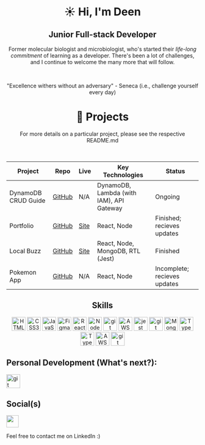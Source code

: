 <h1 align='center'>☀️ Hi, I'm Deen</h1>

<h2 align='center'> Junior Full-stack Developer</h2>

<p align='center'>Former molecular biologist and microbiologist, who's started their <i>life-long commitment</i> of learning as a developer. There's been a lot of challenges, and I continue to welcome the many more that will follow.</p>
<br>
<p align='center'>"Excellence withers without an adversary" - Seneca (i.e., challenge yourself every day)</p>

<h1 align="center">💼 Projects</h1>
<p align="center">
For more details on a particular project, please see the respective README.md
</p>
<br>

<div align="center">

 
|   Project  | Repo | Live | Key Technologies | Status |
|------------|------|------|------------------|-|
|  DynamoDB CRUD Guide | [GitHub](https://github.com/Deen-q/DynamoDB_Guide) | N/A | DynamoDB, Lambda (with IAM), API Gateway | Ongoing |
|  Portfolio | [GitHub](https://github.com/Deen-q/portfolio-site) | [Site](https://deen-q.vercel.app/)| React, Node |Finished; recieves updates|
| Local Buzz | [GitHub](https://github.com/Deen-q/SwampySyntax)   |[Site](https://local-buzz.netlify.app/homepage)| React, Node, MongoDB, RTL (Jest) | Finished |
| Pokemon App| [GitHub](https://github.com/Deen-q/pokemonApp)     |                      N/A                      | React, Node | Incomplete; recieves updates |

</div>

<div style="text-align: center;">
  <h2>Skills</h2>
  <p>
    <a href="https://developer.mozilla.org/en-US/docs/Glossary/HTML5" target="_blank" rel="noreferrer"><img src="https://raw.githubusercontent.com/danielcranney/readme-generator/main/public/icons/skills/html5-colored.svg" width="36" height="36" alt="HTML5" /></a>
    <a href="https://www.w3.org/TR/CSS/#css" target="_blank" rel="noreferrer"><img src="https://raw.githubusercontent.com/danielcranney/readme-generator/main/public/icons/skills/css3-colored.svg" width="36" height="36" alt="CSS3" /></a>
    <a href="https://developer.mozilla.org/en-US/docs/Web/JavaScript" target="_blank" rel="noreferrer"><img src="https://raw.githubusercontent.com/danielcranney/readme-generator/main/public/icons/skills/javascript-colored.svg" width="36" height="36" alt="JavaScript" /></a>
    <a href="https://www.figma.com/" target="_blank" rel="noreferrer"><img src="https://raw.githubusercontent.com/danielcranney/readme-generator/main/public/icons/skills/figma-colored.svg" width="36" height="36" alt="Figma" /></a>
    <a href="https://reactjs.org/" target="_blank" rel="noreferrer"><img src="https://raw.githubusercontent.com/danielcranney/readme-generator/main/public/icons/skills/react-colored.svg" width="36" height="36" alt="React" /></a>
    <a href="https://nodejs.org/en/" target="_blank" rel="noreferrer"><img src="https://raw.githubusercontent.com/danielcranney/readme-generator/main/public/icons/skills/nodejs-colored.svg" width="36" height="36" alt="NodeJS" /></a>
   <a href="https://git-scm.com/" target="_blank" rel="noreferrer"><img src="https://raw.githubusercontent.com/danielcranney/readme-generator/main/public/icons/skills/git-colored.svg" width="36" height="36" alt="git" /></a>
   <a href="https://www.thunderclient.com/" target="_blank" rel="noreferrer"><img src="https://github.com/rangav/thunder-client-support/blob/master/images/thunder-icon.png" width="36" height="36" alt="AWS" /></a>
   <a href="https://jestjs.io/" target="_blank" rel="noreferrer"><img src="https://www.vectorlogo.zone/logos/jestjsio/jestjsio-icon.svg" width="36" height="36" alt="jest" /></a>
   <a href="https://www.postgresql.org/" target="_blank" rel="noreferrer"><img src="https://raw.githubusercontent.com/danielcranney/readme-generator/main/public/icons/skills/postgresql-colored.svg" width="36" height="36" alt="git" /></a>
   <a href="https://www.mongodb.com/" target="_blank" rel="noreferrer"><img src="https://raw.githubusercontent.com/danielcranney/readme-generator/main/public/icons/skills/mongodb-colored.svg" width="36" height="36" alt="MongoDB" /></a>
   <a href="https://www.typescriptlang.org/" target="_blank" rel="noreferrer"><img src="https://raw.githubusercontent.com/danielcranney/readme-generator/main/public/icons/skills/typescript-colored.svg" width="36" height="36" alt="TypeScript" /></a>
   <a href="https://tailwindcss.com/" target="_blank" rel="noreferrer"><img src="https://raw.githubusercontent.com/danielcranney/readme-generator/main/public/icons/skills/tailwindcss-colored.svg" width="36" height="36" alt="TypeScript" /></a>
  <a href="https://aws.amazon.com/" target="_blank" rel="noreferrer"><img src="https://raw.githubusercontent.com/danielcranney/readme-generator/main/public/icons/skills/aws.svg" width="36" height="36" alt="AWS" /></a>
    <a href="https://en.wikipedia.org/wiki/C_Sharp_(programming_language)" target="_blank" rel="noreferrer"><img src="https://raw.githubusercontent.com/danielcranney/readme-generator/main/public/icons/skills/csharp.svg" width="36" height="36" alt="git" /></a>
  </p>
</div> <!-- end of skills-icons div -->

<h2>Personal Development (What's next?):</h2>
 <p>
  <a href="https://dotnet.microsoft.com/en-us/" target="_blank" rel="noreferrer"><img src="https://www.vectorlogo.zone/logos/dotnet/dotnet-icon.svg" width="36" height="36" alt="git" /></a>
 </p>

<h2>Social(s)</h2>
 <p>
  <a href="https://www.linkedin.com/in/deen-qureshi/" target="_blank" rel="noreferrer"><img src="https://raw.githubusercontent.com/danielcranney/readme-generator/main/public/icons/socials/linkedin.svg" width="32" height="32" />   </a>
 </p>
 <p>Feel free to contact me on LinkedIn :)</p>
